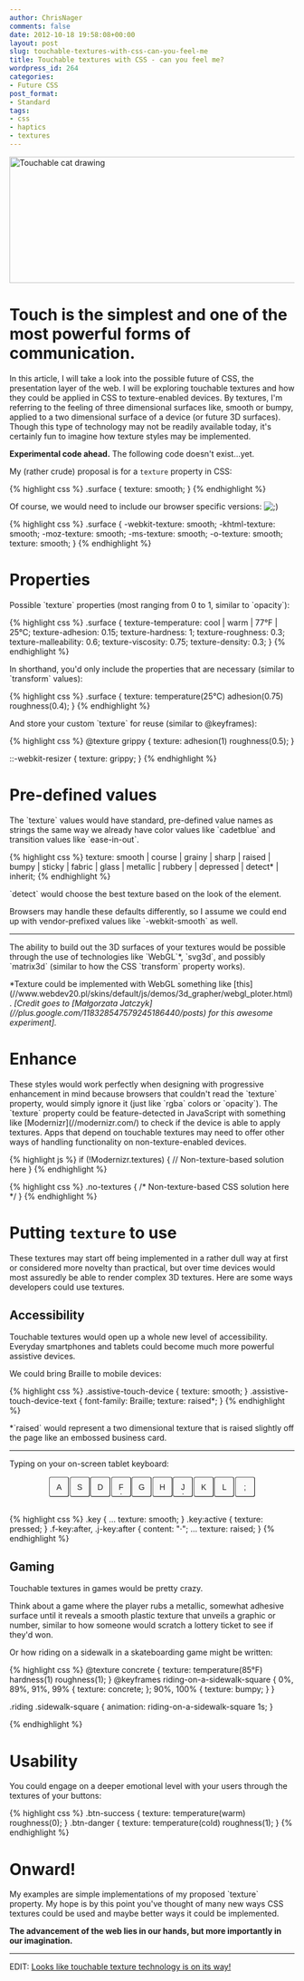 ```yaml
---
author: ChrisNager
comments: false
date: 2012-10-18 19:58:08+00:00
layout: post
slug: touchable-textures-with-css-can-you-feel-me
title: Touchable textures with CSS - can you feel me?
wordpress_id: 264
categories:
- Future CSS
post_format:
- Standard
tags:
- css
- haptics
- textures
---
```


<p class="intro-img"><a href="http://chrisnager.com/assets/touch-cat-2.png"><img src="http://chrisnager.com/assets/touch-cat-2.png" alt="Touchable cat drawing" title="Touchable cat" width="600" height="223"></a></p>

<h1 class="intro">Touch is the simplest and one of the most powerful forms of communication.</h1>

In this article, I will take a look into the possible future of CSS, the presentation layer of the web. I will be exploring touchable textures and how they could be applied in CSS to texture-enabled devices. By textures, I'm referring to the feeling of three dimensional surfaces like, smooth or bumpy, applied to a two dimensional surface of a device (or future 3D surfaces). Though this type of technology may not be readily available today, it's certainly fun to imagine how texture styles may be implemented.

<p class="alert"><strong>Experimental code ahead.</strong> The following code doesn't exist…yet.</p>

My (rather crude) proposal is for a `texture` property in CSS:

{% highlight css %}
.surface {
    texture: smooth;
}
{% endhighlight %}

<p>Of course, we would need to include our browser specific versions: <img src="http://chrisnager.com/v2/wp-includes/images/smilies/icon_wink.gif" alt=";)" class="wp-smiley"></p>

{% highlight css %}
.surface {
    -webkit-texture: smooth;
     -khtml-texture: smooth;
       -moz-texture: smooth;
        -ms-texture: smooth;
         -o-texture: smooth;
            texture: smooth;
}
{% endhighlight %}

<h1>Properties</h1>

<p>Possible `texture` properties (most ranging from 0 to 1, similar to `opacity`):</p>

{% highlight css %}
.surface {
    texture-temperature: cool | warm | 77°F | 25°C;
    texture-adhesion: 0.15;
    texture-hardness: 1;
    texture-roughness: 0.3;
    texture-malleability: 0.6;
    texture-viscosity: 0.75;
    texture-density: 0.3;
}
{% endhighlight %}

<p>In shorthand, you'd only include the properties that are necessary (similar to `transform` values):</p>

{% highlight css %}
.surface {
    texture: temperature(25°C) adhesion(0.75) roughness(0.4);
}
{% endhighlight %}

<p>And store your custom `texture` for reuse (similar to @keyframes):</p>

{% highlight css %}
@texture grippy {
    texture: adhesion(1) roughness(0.5);
}

::-webkit-resizer {
    texture: grippy;
}
{% endhighlight %}

<h1>Pre-defined values</h1>

<p>The `texture` values would have standard, pre-defined value names as strings the same way we already have color values like `cadetblue` and transition values like `ease-in-out`.</p>

{% highlight css %}
texture: smooth | course | grainy | sharp | raised | bumpy | sticky | fabric | glass | metallic | rubbery | depressed | detect* | inherit;
{% endhighlight %}

<p>`detect` would choose the best texture based on the look of the element.</p>

<p>Browsers may handle these defaults differently, so I assume we could end up with vendor-prefixed values like `-webkit-smooth` as well.</p>

<hr>

<p>The ability to build out the 3D surfaces of your textures would be possible through the use of technologies like `WebGL`*, `svg3d`, and possibly `matrix3d` (similar to how the CSS `transform` property works).</p>

<p>*Texture could be implemented with WebGL something like [this](//www.webdev20.pl/skins/default/js/demos/3d_grapher/webgl_ploter.html). <i>[Credit goes to [Małgorzata Jatczyk](//plus.google.com/118328547579245186440/posts) for this awesome experiment].</i></p>

<h1>Enhance</h1>

<p>These styles would work perfectly when designing with progressive enhancement in mind because browsers that couldn't read the `texture` property, would simply ignore it (just like `rgba` colors or `opacity`). The `texture` property could be feature-detected in JavaScript with something like [Modernizr](//modernizr.com/) to check if the device is able to apply textures. Apps that depend on touchable textures may need to offer other ways of handling functionality on non-texture-enabled devices.</p>

{% highlight js %}
if (!Modernizr.textures) {
    // Non-texture-based solution here
}
{% endhighlight %}

{% highlight css %}
.no-textures {
    /* Non-texture-based CSS solution here */
}
{% endhighlight %}

# Putting `texture` to use

<p>These textures may start off being implemented in a rather dull way at first or considered more novelty than practical, but over time devices would most assuredly be able to render complex 3D textures. Here are some ways developers could use textures.</p>

<h2>Accessibility</h2>

<p>Touchable textures would open up a whole new level of accessibility. Everyday smartphones and tablets could become much more powerful assistive devices.</p>

<p>We could bring Braille to mobile devices:</p>

{% highlight css %}
.assistive-touch-device {
    texture: smooth;
}
.assistive-touch-device-text {
    font-family: Braille;
    texture: raised*;
}
{% endhighlight %}

<p>*`raised` would represent a two dimensional texture that is raised slightly off the page like an embossed business card.</p>


<hr>


<p>Typing on your on-screen tablet keyboard:</p>

<style>
.home-row {
    margin-bottom: 2.125em;
    text-align: center;
}
.home-row .key {
    box-sizing: border-box;
    width: 2.5em;
    height: 2.5em;
    margin: 0.055em;
    border-width: 1px;
    border-radius: 3px;
    display: inline-block;
    position: relative;
    vertical-align: middle;
    cursor: pointer;
    font: 1em sans-serif;
    text-align: center;
    color: rgba(0, 0, 0, 0.85);
    background: #f9f9f9;
}
.home-row .key:hover {
    background: #f3f3f3;
}
.home-row .f-key:after,
.home-row .j-key:after {
    content: "·";
    position: absolute;
    bottom: -0.2em;
    left: 1.02em;
}
</style>

<div class="home-row">
<button class="key">A</button><button class="key">S</button><button class="key">D</button><button class="key f-key">F</button><button class="key">G</button><button class="key">H</button><button class="key j-key">J</button><button class="key">K</button><button class="key">L</button><button class="key">;</button>
</div>

{% highlight css %}
.key {
    …
    texture: smooth;
}
.key:active {
    texture: pressed;
}
.f-key:after,
.j-key:after {
    content: "·";
    …
    texture: raised;
}
{% endhighlight %}

<h2>Gaming</h2>

<p>Touchable textures in games would be pretty crazy.</p>

<p>Think about a game where the player rubs a metallic, somewhat adhesive surface until it reveals a smooth plastic texture that unveils a graphic or number, similar to how someone would scratch a lottery ticket to see if they'd won.</p>

<p>Or how riding on a sidewalk in a skateboarding game might be written:</p>

{% highlight css %}
@texture concrete {
    texture: temperature(85°F) hardness(1) roughness(1);
}
@keyframes riding-on-a-sidewalk-square {
    0%,
    89%,
    91%,
    99% { texture: concrete; };
    90%,
    100% { texture: bumpy; }
}

.riding .sidewalk-square {
    animation: riding-on-a-sidewalk-square 1s;
}

{% endhighlight %}

<h1>Usability</h1>

<p>You could engage on a deeper emotional level with your users through the textures of your buttons:</p>

{% highlight css %}
.btn-success {
    texture: temperature(warm) roughness(0);
}
.btn-danger {
    texture: temperature(cold) roughness(1);
}
{% endhighlight %}

<h1>Onward!</h1>

<p>My examples are simple implementations of my proposed `texture` property. My hope is by this point you've thought of many new ways CSS textures could be used and maybe better ways it could be implemented.</p>

<p><strong>The advancement of the web lies in our hands, but more importantly in our imagination.</strong></p>

<hr>

<p>EDIT: <a href="//www.youtube.com/watch?v=g7fmAxOVOmk&noredirect=1">Looks like touchable texture technology is on its way!</a></p>
